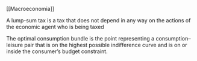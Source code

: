 [[Macroeconomia]]

A lump-sum tax is a tax that does not
depend in any way on the actions of the economic agent who is being taxed

The optimal consumption bundle is the point representing a consumption–leisure pair that is on the highest possible indifference curve and is on or inside the consumer’s budget constraint.

